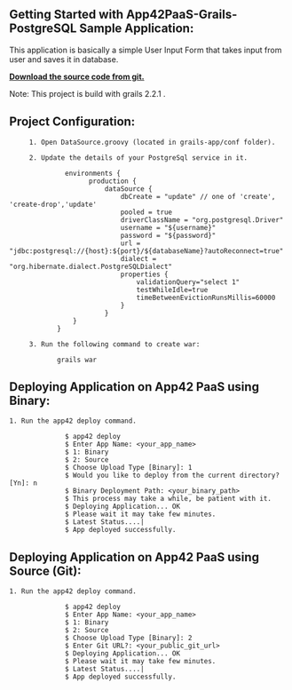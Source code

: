 Getting Started with App42PaaS-Grails-PostgreSQL Sample Application:
---------------------------------------------------------

This application is basically a simple User Input Form that takes input from user and saves it in database.

<b>[Download the source code from git.](https://github.com/shephertz/App42PaaS-Grails-PostgreSQL-Sample/archive/master.zip)</b>

Note: This project is build with grails 2.2.1 .


Project Configuration:
--------------------------

         1. Open DataSource.groovy (located in grails-app/conf folder).

         2. Update the details of your PostgreSql service in it.

                  environments {  
						production {  
							dataSource {  
								dbCreate = "update" // one of 'create', 'create-drop','update'  
								pooled = true  
								driverClassName = "org.postgresql.Driver"  
								username = "${username}"  
								password = "${password}"  
								url = "jdbc:postgresql://{host}:${port}/${databaseName}?autoReconnect=true"  
								dialect = "org.hibernate.dialect.PostgreSQLDialect"
								properties {  
									validationQuery="select 1"  
									testWhileIdle=true  
									timeBetweenEvictionRunsMillis=60000  
								}  
							}  
					}  
				}
				
         3. Run the following command to create war: 
				
				grails war
         
		 
Deploying Application on App42 PaaS using Binary:
---------------------------------------------------
				
		
	1. Run the app42 deploy command.
        
                  $ app42 deploy
                  $ Enter App Name: <your_app_name>
				  $ 1: Binary
				  $	2: Source
				  $ Choose Upload Type [Binary]: 1
                  $ Would you like to deploy from the current directory? [Yn]: n
                  $ Binary Deployment Path: <your_binary_path>
                  $ This process may take a while, be patient with it.
                  $ Deploying Application... OK
                  $ Please wait it may take few minutes.
                  $ Latest Status....|
                  $ App deployed successfully.
				  

Deploying Application on App42 PaaS using Source (Git):
--------------------------------------------------------

	1. Run the app42 deploy command.
	
				  $ app42 deploy
                  $ Enter App Name: <your_app_name>
				  $ 1: Binary
				  $	2: Source
				  $ Choose Upload Type [Binary]: 2
				  $ Enter Git URL?: <your_public_git_url>
				  $ Deploying Application... OK
                  $ Please wait it may take few minutes.
                  $ Latest Status....|
                  $ App deployed successfully.